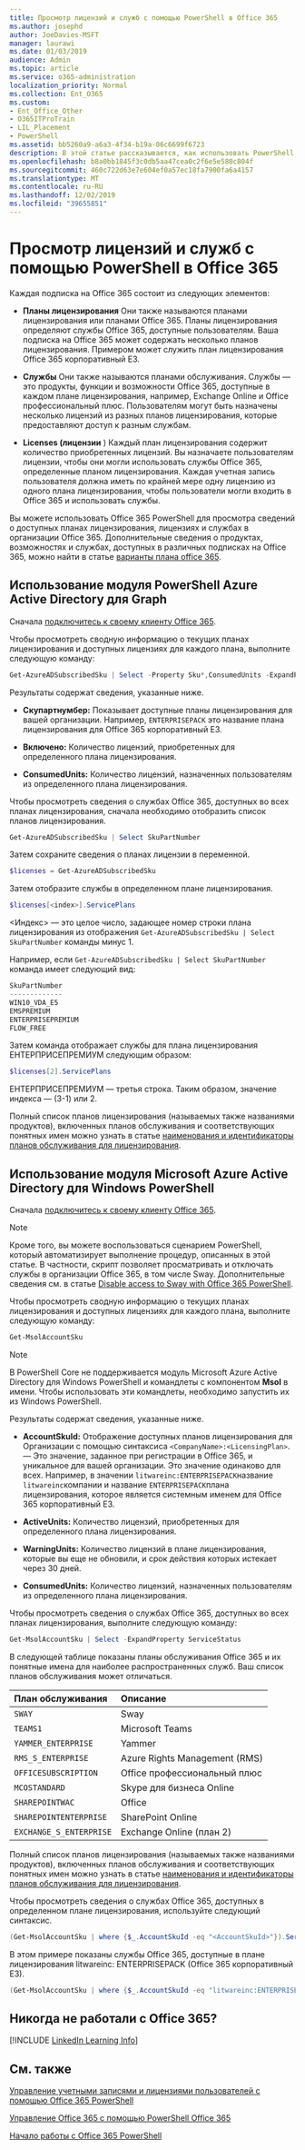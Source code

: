 ```yaml
---
title: Просмотр лицензий и служб с помощью PowerShell в Office 365
ms.author: josephd
author: JoeDavies-MSFT
manager: laurawi
ms.date: 01/03/2019
audience: Admin
ms.topic: article
ms.service: o365-administration
localization_priority: Normal
ms.collection: Ent_O365
ms.custom:
- Ent_Office_Other
- O365ITProTrain
- LIL_Placement
- PowerShell
ms.assetid: bb5260a9-a6a3-4f34-b19a-06c6699f6723
description: В этой статье рассказывается, как использовать PowerShell для Office 365 для просмотра сведений о планах лицензирования, службах и лицензиях, доступных в организации Office 365.
ms.openlocfilehash: b8a0bb1845f3c0db5aa47cea0c2f6e5e580c804f
ms.sourcegitcommit: 460c722d63e7e604ef0a57ec18fa7900fa6a4157
ms.translationtype: MT
ms.contentlocale: ru-RU
ms.lasthandoff: 12/02/2019
ms.locfileid: "39655851"
---
```

# <a name="view-licenses-and-services-with-office-365-powershell"></a>Просмотр лицензий и служб с помощью PowerShell в Office 365

Каждая подписка на Office 365 состоит из следующих элементов:

- **Планы лицензирования** Они также называются планами лицензирования или планами Office 365. Планы лицензирования определяют службы Office 365, доступные пользователям. Ваша подписка на Office 365 может содержать несколько планов лицензирования. Примером может служить план лицензирования Office 365 корпоративный E3.
    
- **Службы** Они также называются планами обслуживания. Службы — это продукты, функции и возможности Office 365, доступные в каждом плане лицензирования, например, Exchange Online и Office профессиональный плюс. Пользователям могут быть назначены несколько лицензий из разных планов лицензирования, которые предоставляют доступ к разным службам.
    
- **Licenses (лицензии** ) Каждый план лицензирования содержит количество приобретенных лицензий. Вы назначаете пользователям лицензии, чтобы они могли использовать службы Office 365, определенные планом лицензирования. Каждая учетная запись пользователя должна иметь по крайней мере одну лицензию из одного плана лицензирования, чтобы пользователи могли входить в Office 365 и использовать службы.
    
Вы можете использовать Office 365 PowerShell для просмотра сведений о доступных планах лицензирования, лицензиях и службах в организации Office 365. Дополнительные сведения о продуктах, возможностях и службах, доступных в различных подписках на Office 365, можно найти в статье [варианты плана office 365](https://go.microsoft.com/fwlink/p/?LinkId=691147).


## <a name="use-the-azure-active-directory-powershell-for-graph-module"></a>Использование модуля PowerShell Azure Active Directory для Graph

Сначала [подключитесь к своему клиенту Office 365](connect-to-office-365-powershell.md#connect-with-the-azure-active-directory-powershell-for-graph-module).
  
Чтобы просмотреть сводную информацию о текущих планах лицензирования и доступных лицензиях для каждого плана, выполните следующую команду:
  
```powershell
Get-AzureADSubscribedSku | Select -Property Sku*,ConsumedUnits -ExpandProperty PrepaidUnits
```

Результаты содержат сведения, указанные ниже.
  
- **Скупартнумбер:** Показывает доступные планы лицензирования для вашей организации. Например, `ENTERPRISEPACK` это название плана лицензирования для Office 365 корпоративный E3.
    
- **Включено:** Количество лицензий, приобретенных для определенного плана лицензирования.
    
- **ConsumedUnits:** Количество лицензий, назначенных пользователям из определенного плана лицензирования.
    
Чтобы просмотреть сведения о службах Office 365, доступных во всех планах лицензирования, сначала необходимо отобразить список планов лицензирования.

```powershell
Get-AzureADSubscribedSku | Select SkuPartNumber
```

Затем сохраните сведения о планах лицензии в переменной.

```powershell
$licenses = Get-AzureADSubscribedSku
```

Затем отобразите службы в определенном плане лицензирования.

```powershell
$licenses[<index>].ServicePlans
```

\<Индекс> — это целое число, задающее номер строки плана лицензирования из отображения `Get-AzureADSubscribedSku | Select SkuPartNumber` команды минус 1.

Например, если `Get-AzureADSubscribedSku | Select SkuPartNumber` команда имеет следующий вид:

```powershell
SkuPartNumber
-------------
WIN10_VDA_E5
EMSPREMIUM
ENTERPRISEPREMIUM
FLOW_FREE
```

Затем команда отображает службы для плана лицензирования ЕНТЕРПРИСЕПРЕМИУМ следующим образом:

```powershell
$licenses[2].ServicePlans
```

ЕНТЕРПРИСЕПРЕМИУМ — третья строка. Таким образом, значение индекса — (3-1) или 2.

Полный список планов лицензирования (называемых также названиями продуктов), включенных планов обслуживания и соответствующих понятных имен можно узнать в статье [наименования и идентификаторы планов обслуживания для лицензирования](https://docs.microsoft.com/azure/active-directory/users-groups-roles/licensing-service-plan-reference).

## <a name="use-the-microsoft-azure-active-directory-module-for-windows-powershell"></a>Использование модуля Microsoft Azure Active Directory для Windows PowerShell

Сначала [подключитесь к своему клиенту Office 365](connect-to-office-365-powershell.md#connect-with-the-microsoft-azure-active-directory-module-for-windows-powershell).

>[!Note]
>Кроме того, вы можете воспользоваться сценарием PowerShell, который автоматизирует выполнение процедур, описанных в этой статье. В частности, скрипт позволяет просматривать и отключать службы в организации Office 365, в том числе Sway. Дополнительные сведения см. в статье [Disable access to Sway with Office 365 PowerShell](disable-access-to-sway-with-office-365-powershell.md).
>
    
Чтобы просмотреть сводную информацию о текущих планах лицензирования и доступных лицензиях для каждого плана, выполните следующую команду:
  
```powershell
Get-MsolAccountSku
```

>[!Note]
>В PowerShell Core не поддерживается модуль Microsoft Azure Active Directory для Windows PowerShell и командлеты с компонентом **Msol** в имени. Чтобы использовать эти командлеты, необходимо запустить их из Windows PowerShell.
>

Результаты содержат сведения, указанные ниже.
  
- **AccountSkuId:** Отображение доступных планов лицензирования для Организации с помощью синтаксиса `<CompanyName>:<LicensingPlan>`.  _<CompanyName>_— Это значение, заданное при регистрации в Office 365, и уникальное для вашей организации. Это _<LicensingPlan>_ значение одинаково для всех. Например, в значении `litwareinc:ENTERPRISEPACK`название `litwareinc`компании и название `ENTERPRISEPACK`плана лицензирования, которое является системным именем для Office 365 корпоративный E3.
    
- **ActiveUnits:** Количество лицензий, приобретенных для определенного плана лицензирования.
    
- **WarningUnits:** Количество лицензий в плане лицензирования, которые вы еще не обновили, и срок действия которых истекает через 30 дней.
    
- **ConsumedUnits:** Количество лицензий, назначенных пользователям из определенного плана лицензирования.
    
Чтобы просмотреть сведения о службах Office 365, доступных во всех планах лицензирования, выполните следующую команду:
  
```powershell
Get-MsolAccountSku | Select -ExpandProperty ServiceStatus
```

В следующей таблице показаны планы обслуживания Office 365 и их понятные имена для наиболее распространенных служб. Ваш список планов обслуживания может отличаться. 
  
|**План обслуживания**|**Описание**|
|:-----|:-----|
| `SWAY` <br/> |Sway  <br/> |
| `TEAMS1` <br/> |Microsoft Teams  <br/> |
| `YAMMER_ENTERPRISE` <br/> |Yammer  <br/> |
| `RMS_S_ENTERPRISE` <br/> |Azure Rights Management (RMS)  <br/> |
| `OFFICESUBSCRIPTION` <br/> |Office профессиональный плюс  <br/> |
| `MCOSTANDARD` <br/> |Skype для бизнеса Online  <br/> |
| `SHAREPOINTWAC` <br/> |Office  <br/> |
| `SHAREPOINTENTERPRISE` <br/> |SharePoint Online  <br/> |
| `EXCHANGE_S_ENTERPRISE` <br/> |Exchange Online (план 2)  <br/> |
   
Полный список планов лицензирования (называемых также названиями продуктов), включенных планов обслуживания и соответствующих понятных имен можно узнать в статье [наименования и идентификаторы планов обслуживания для лицензирования](https://docs.microsoft.com/azure/active-directory/users-groups-roles/licensing-service-plan-reference).

Чтобы просмотреть сведения о службах Office 365, доступных в определенном плане лицензирования, используйте следующий синтаксис.
  
```powershell
(Get-MsolAccountSku | where {$_.AccountSkuId -eq "<AccountSkuId>"}).ServiceStatus
```

В этом примере показаны службы Office 365, доступные в плане лицензирования litwareinc: ENTERPRISEPACK (Office 365 корпоративный E3).
  
```powershell
(Get-MsolAccountSku | where {$_.AccountSkuId -eq "litwareinc:ENTERPRISEPACK"}).ServiceStatus
```


## <a name="new-to-office-365"></a>Никогда не работали с Office 365?

[!INCLUDE [LinkedIn Learning Info](../common/office/linkedin-learning-info.md)]
   
## <a name="see-also"></a>См. также

[Управление учетными записями и лицензиями пользователей с помощью Office 365 PowerShell](manage-user-accounts-and-licenses-with-office-365-powershell.md)
  
[Управление Office 365 с помощью PowerShell Office 365](manage-office-365-with-office-365-powershell.md)
  
[Начало работы с Office 365 PowerShell](getting-started-with-office-365-powershell.md)
